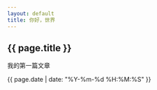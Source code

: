 ```yaml
---
layout: default
title: 你好，世界
---
```


## {{ page.title }}

我的第一篇文章

{{ page.date | date: "%Y-%m-%d %H:%M:%S" }}